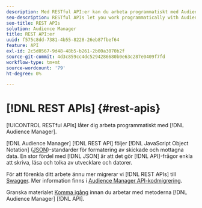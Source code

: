 ```yaml
---
description: Med RESTful API:er kan du arbeta programmatiskt med Audience Manager.
seo-description: RESTful APIs let you work programmatically with Audience Manager.
seo-title: REST APIs
solution: Audience Manager
title: REST API:er
uuid: f575c8dd-7381-4b55-8228-26eb87fbef64
feature: API
exl-id: 2c5d0567-9d48-48b5-b261-2b00a3070b2f
source-git-commit: 4d3c859cc4dc5294286680b0e63c287e0409f7fd
workflow-type: tm+mt
source-wordcount: '79'
ht-degree: 0%

---
```


# [!DNL REST APIs] {#rest-apis}

[!UICONTROL RESTful APIs] låter dig arbeta programmatiskt med [!DNL Audience Manager].

[!DNL Audience Manager] [!DNL REST API] följer [!DNL JavaScript Object Notation] ([JSON](https://www.json.org/))-standarder för formatering av skickade och mottagna data. En stor fördel med [!DNL JSON] är att det gör [!DNL API]-frågor enkla att skriva, läsa och tolka av utvecklare och datorer.

För att förenkla ditt arbete ännu mer migrerar vi [!DNL REST APIs] till [Swagger](https://swagger.io/solutions/api-documentation/). Mer information finns i [Audience Manager API-kodmigrering](/help/using/api/api-swagger-migration.md).

Granska materialet [Komma igång](../../api/rest-api-main/aam-api-getting-started.md#getting-started-with-rest-apis) innan du arbetar med metoderna [!DNL Audience Manager] [!DNL API].
